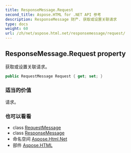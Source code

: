 ```yaml
---
title: ResponseMessage.Request
second_title: Aspose.HTML for .NET API 参考
description: ResponseMessage 财产. 获取或设置关联请求
type: docs
weight: 60
url: /zh/net/aspose.html.net/responsemessage/request/
---
```

## ResponseMessage.Request property

获取或设置关联请求。

```csharp
public RequestMessage Request { get; set; }
```

### 适当的价值

请求。

### 也可以看看

* class [RequestMessage](../../requestmessage/)
* class [ResponseMessage](../)
* 命名空间 [Aspose.Html.Net](../../responsemessage/)
* 部件 [Aspose.HTML](../../../)


